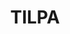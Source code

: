 ---
lastmod: '2025-04-06T06:05:20+00:00'
latitude: -30.205908
layout: suburb
longitude: 145.251371
postcode: '2840'
state: NSW
title: TILPA
url: /nsw/tilpa/
---